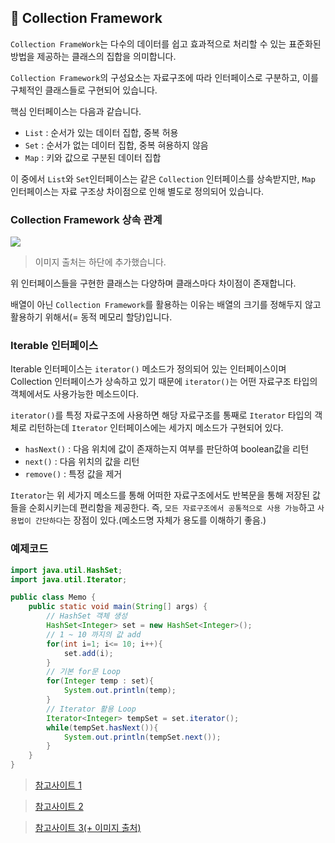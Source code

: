 ## :pushpin: Collection Framework
`Collection FrameWork`는 다수의 데이터를 쉽고 효과적으로 처리할 수 있는 표준화된 방법을 제공하는 클래스의 집합을 의미합니다.

`Collection Framework`의 구성요소는 자료구조에 따라 인터페이스로 구분하고, 이를 구체적인 클래스들로 구현되어 있습니다.

핵심 인터페이스는 다음과 같습니다.
- `List` : 순서가 있는 데이터 집합, 중복 허용
- `Set` : 순서가 없는 데이터 집합, 중복 혀용하지 않음
- `Map` : 키와 값으로 구분된 데이터 집합

이 중에서 `List`와 `Set`인터페이스는 같은 `Collection` 인터페이스를 상속받지만, `Map` 인터페이스는 자료 구조상 차이점으로 인해 별도로 정의되어 있습니다. 

### Collection Framework 상속 관계
![](https://img1.daumcdn.net/thumb/R1280x0/?scode=mtistory2&fname=https%3A%2F%2Fblog.kakaocdn.net%2Fdn%2FDhAEy%2FbtradRzasBQ%2FCjKa3OnW5k8tGYrkrqjVJ1%2Fimg.png) <br>
> 이미지 출처는 하단에 추가했습니다.

위 인터페이스들을 구현한 클래스는 다양하며 클래스마다 차이점이 존재합니다.

배열이 아닌 `Collection Framework`를 활용하는 이유는 배열의 크기를 정해두지 않고 활용하기 위해서(= 동적 메모리 할당)입니다.

### Iterable 인터페이스
Iterable 인터페이스는 `iterator()` 메소드가 정의되어 있는 인터페이스이며 Collection 인터페이스가 상속하고 있기 때문에 `iterator()`는 어떤 자료구조 타입의 객체에서도 사용가능한 메소드이다.

`iterator()`를 특정 자료구조에 사용하면 해당 자료구조를 통째로 `Iterator` 타입의 객체로 리턴하는데 `Iterator` 인터페이스에는 세가지 메소드가 구현되어 있다.

- `hasNext()` : 다음 위치에 값이 존재하는지 여부를 판단하여 boolean값을 리턴
- `next()` : 다음 위치의 값을 리턴
- `remove()` : 특정 값을 제거

`Iterator`는 위 세가지 메소드를 통해 어떠한 자료구조에서도 반복문을 통해 저장된 값들을 순회시키는데 편리함을 제공한다. 즉, `모든 자료구조에서 공통적으로 사용 가능`하고 `사용법이 간단하다`는 장점이 있다.(메소드명 자체가 용도를 이해하기 좋음.)

### 예제코드
```java
import java.util.HashSet;
import java.util.Iterator;

public class Memo {
    public static void main(String[] args) {
        // HashSet 객체 생성
        HashSet<Integer> set = new HashSet<Integer>();
        // 1 ~ 10 까지의 값 add
        for(int i=1; i<= 10; i++){
            set.add(i);
        }
        // 기본 for문 Loop
        for(Integer temp : set){
            System.out.println(temp);
        }
        // Iterator 활용 Loop
        Iterator<Integer> tempSet = set.iterator();
        while(tempSet.hasNext()){
            System.out.println(tempSet.next());
        }
    }
}
```

> [참고사이트 1](http://www.tcpschool.com/java/java_collectionFramework_concept)

> [참고사이트 2](https://www.crocus.co.kr/1553)

> [참고사이트 3(+ 이미지 출처)](https://tlatmsrud.tistory.com/61)